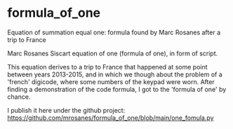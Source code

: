 # formula_of_one
Equation of summation equal one: formula found by Marc Rosanes after a trip to France

Marc Rosanes Siscart equation of one (formula of one),
in form of script.

This equation derives to a trip to France that happened at 
some point between years 2013-2015, and in which we though about
the problem of a 'french' digicode, where some numbers of the 
keypad were worn. After finding a demonstration of the code formula, I got
to the 'formula of one' by chance.

I publish it here under the github project:
https://github.com/mrosanes/formula_of_one/blob/main/one_fomula.py
